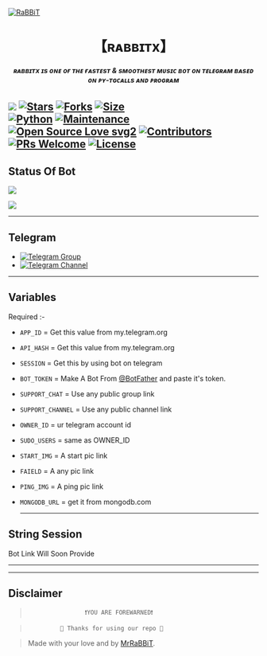 [![RaBBiT](https://graph.org/file/3404918449364704f8061.jpg)](https://github.com/ITZ-RaBBiT/RaBBiTXMusic)


<h1 align="center">
<b> 【ʀᴀʙʙɪᴛx】 </b>
</h1>

<h6 align="center">
  <b> ʀᴀʙʙɪᴛx ɪs ᴏɴᴇ ᴏғ ᴛʜᴇ ғᴀsᴛᴇsᴛ & sᴍᴏᴏᴛʜᴇsᴛ ᴍᴜsɪᴄ ʙᴏᴛ ᴏɴ ᴛᴇʟᴇɢʀᴀᴍ ʙᴀsᴇᴅ ᴏɴ ᴘʏ-ᴛɢᴄᴀʟʟs ᴀɴᴅ ᴘʀᴏɢʀᴀᴍ </b>
</h6>


[![](https://img.shields.io/badge/RABBITX-v0.1-blue)](#)
[![Stars](https://img.shields.io/github/stars/LEGEND-AI/LEGENDBOT?style=flat-square&color=yellow)](https://github.com/Tecosys/LEGENDBOT/stargazers)
[![Forks](https://img.shields.io/github/forks/ITZ-RaBBiT/RaBBiTXMusic?style=flat-square&color=orange)](https://github.com/ITZ-RaBBiT/RaBBiTXMusic/fork)
[![Size](https://img.shields.io/github/repo-size/ITZ-RaBBiT/RaBBiTXMusic?style=flat-square&color=green)](https://github.com/ITZ-RaBBiT/RaBBiTXMusic/)   
[![Python](https://img.shields.io/badge/Python-v3.10.5-blue)](https://www.python.org/)
[![Maintenance](https://img.shields.io/badge/Maintained%3F-yes-green.svg)](https://github.com/ITZ-RaBBiT/RaBBiTXMusic/graphs/commit-activity)
[![Open Source Love svg2](https://badges.frapsoft.com/os/v2/open-source.svg?v=103)](https://github.com/ITZ-RaBBiT/RaBBiTXMusic)
[![Contributors](https://img.shields.io/github/contributors/ITZ-RaBBiT/RaBBiTXMusic?style=flat-square&color=green)](https://github.com/ITZ-RaBBiT/RaBBiTXMusic/graphs/contributors)
[![PRs Welcome](https://img.shields.io/badge/PRs-welcome-brightgreen.svg?style=flat-square)](https://makeapullrequest.com)
[![License](https://img.shields.io/badge/License-AGPL-blue)](https://github.com/ITZ-RaBBiT/RaBBiTXMusic/blob/main/LICENSE) 
------
## Status Of Bot 
<p align="left">
<a href="https://github.com/ITZ-RaBBiT/RaBBiTXMusic/network/members"><img src="https://img.shields.io/github/forks/ITZ-RaBBiT/RaBBiTXMusic?label=Forks&logoColor=Black&style=social"></a><p align="left"><a href="https://github.com/ITZ-RaBBiT/RaBBiTXMusic/stargazers"><img src="https://img.shields.io/github/stars/ITZ-RaBBiT/RaBBiTXMusic?logoColor=Blue&style=social"></a><p align="left"><a href="https://github.com/ITZ-RaBBiT/RaBBiTXMusic"></a><p align="left"><a href="https://github.com/ITZ-RaBBiT/RaBBiTXMusic?"></a>
  
------
  
## Telegram 
- [![Telegram Group](https://img.shields.io/badge/Telegram-Group-brightgreen)](https://t.me/devsx_community)
- [![Telegram Channel](https://img.shields.io/badge/Telegram-Channel-brightgreen)](https://t.me/rabbit_guys)
  
------

## Variables



Required :-

- `APP_ID`  =  Get this value from my.telegram.org
- `API_HASH`  =  Get this value from my.telegram.org
- `SESSION`  =  Get this by using bot on telegram 
- `BOT_TOKEN`  =  Make A Bot From [@BotFather](https://t.me/botfather) and paste it's token.
- `SUPPORT_CHAT` = Use any public group link
- `SUPPORT_CHANNEL` = Use any public channel link
- `OWNER_ID` = ur telegram account id
- `SUDO_USERS` = same as OWNER_ID
- `START_IMG` = A start pic link
- `FAIELD` = A any pic link
- `PING_IMG` = A ping pic link
- `MONGODB_URL` = get it from mongodb.com

  --------

## String Session

Bot Link Will Soon Provide 

-------


-------

## Disclaimer
  
>                     ❗YOU ARE FOREWARNED❗

 
>              💖 Thanks for using our repo 💖

</details>


> Made with your love and by [MrRaBBiT](https://t.me/fuck_uff_XD).    
